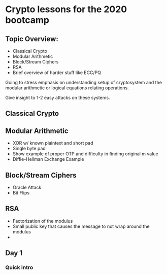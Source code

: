 # Crypto lessons for the 2020 bootcamp

## Topic Overview:
- Classical Crypto 
- Modular Arithmetic
- Block/Stream Ciphers
- RSA
- Brief overview of harder stuff like ECC/PQ

Going to stress emphasis on understanding setup of cryptosystem and 
the modular arithmetic or logical equations relating operations.

Give insight to 1-2 easy attacks on these systems.

## Classical Crypto

## Modular Arithmetic
- XOR w/ known plaintext and short pad
- Single byte pad
- Show example of proper OTP and difficulty in finding original m value
- Diffie-Hellman Exchange Example

## Block/Stream Ciphers
- Oracle Attack
- Bit Flips 

## RSA
- Factorization of the modulus
- Small public key that causes the message to not wrap around the modulus
- 

## Day 1
### Quick intro






